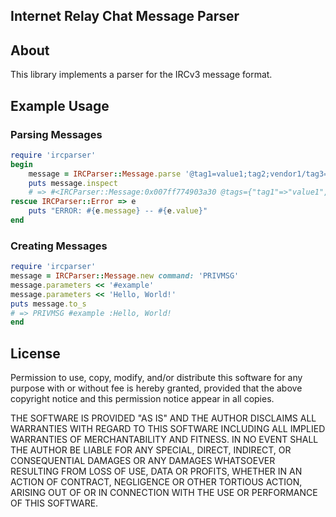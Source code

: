 ## Internet Relay Chat Message Parser

## About

This library implements a parser for the IRCv3 message format.

## Example Usage

### Parsing Messages

```ruby
require 'ircparser'
begin
	message = IRCParser::Message.parse '@tag1=value1;tag2;vendor1/tag3=value2;vendor2/tag4 :irc.example.com COMMAND param1 param2 :param3 param3'
	puts message.inspect
	# => #<IRCParser::Message:0x007ff774903a30 @tags={"tag1"=>"value1", "tag2"=>nil, "vendor1/tag3"=>"value2", "vendor2/tag4"=>nil}, @source=#<IRCParser::Source:0x007ff774902ec8 @type=:server, @host="irc.example.com">, @command="COMMAND", @parameters=["param1", "param2", "param3 param3"]>
rescue IRCParser::Error => e
	puts "ERROR: #{e.message} -- #{e.value}"
end
```

### Creating Messages

```ruby
require 'ircparser'
message = IRCParser::Message.new command: 'PRIVMSG'
message.parameters << '#example'
message.parameters << 'Hello, World!'
puts message.to_s
# => PRIVMSG #example :Hello, World!
end
```
## License

Permission to use, copy, modify, and/or distribute this software for any purpose with or without fee
is hereby granted, provided that the above copyright notice and this permission notice appear in all
copies.

THE SOFTWARE IS PROVIDED "AS IS" AND THE AUTHOR DISCLAIMS ALL WARRANTIES WITH REGARD TO THIS
SOFTWARE INCLUDING ALL IMPLIED WARRANTIES OF MERCHANTABILITY AND FITNESS. IN NO EVENT SHALL THE
AUTHOR BE LIABLE FOR ANY SPECIAL, DIRECT, INDIRECT, OR CONSEQUENTIAL DAMAGES OR ANY DAMAGES
WHATSOEVER RESULTING FROM LOSS OF USE, DATA OR PROFITS, WHETHER IN AN ACTION OF CONTRACT,
NEGLIGENCE OR OTHER TORTIOUS ACTION, ARISING OUT OF OR IN CONNECTION WITH THE USE OR PERFORMANCE OF
THIS SOFTWARE.
